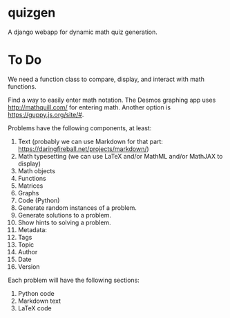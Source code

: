 # quizgen
A django webapp for dynamic math quiz generation.

# To Do
We need a function class to compare, display, and interact with math functions. 


Find a way to easily enter math notation. The Desmos graphing app uses http://mathquill.com/ for entering math. Another option is https://guppy.js.org/site/#. 

Problems have the following components, at least:

1. Text (probably we can use Markdown for that part: https://daringfireball.net/projects/markdown/)
2. Math typesetting (we can use LaTeX and/or MathML and/or MathJAX to display)
3. Math objects
  1. Functions
  2. Matrices
  3. Graphs
4. Code (Python)
  1. Generate random instances of a problem.
  2. Generate solutions to a problem.
  3. Show hints to solving a problem.
5. Metadata:
  1. Tags
  2. Topic
  3. Author
  4. Date
  5. Version

Each problem will have the following sections:
1. Python code
2. Markdown text
3. LaTeX code
